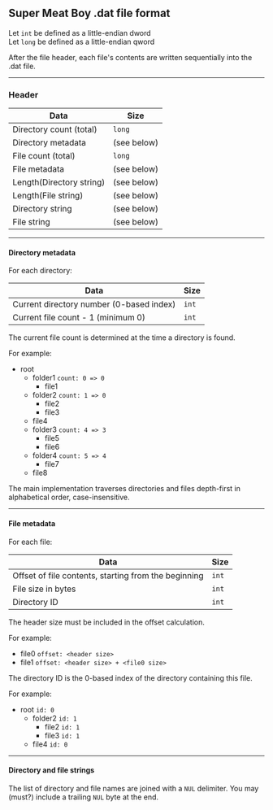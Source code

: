 
Super Meat Boy .dat file format
-------------------------------

Let `int` be defined as a little-endian dword  
Let `long` be defined as a little-endian qword

After the file header, each file's contents are written sequentially into the .dat file.

---

### Header

| Data                     | Size        |
| ------------------------ | ----------- |
| Directory count (total)  | `long`      |
| Directory metadata       | (see below) |
| File count (total)       | `long`      |
| File metadata            | (see below) |
| Length(Directory string) | (see below) |
| Length(File string)      | (see below) |
| Directory string         | (see below) |
| File string              | (see below) |


---

#### Directory metadata

For each directory:

| Data                                             | Size  |
| ------------------------------------------------ | ----- |
| Current directory number (0-based index)         | `int` |
| Current file count - 1 (minimum 0)               | `int` |

The current file count is determined at the time a directory is found.

For example:

- root
  - folder1 `count: 0 => 0`
    - file1
  - folder2 `count: 1 => 0`
    - file2
    - file3
  - file4
  - folder3 `count: 4 => 3`
    - file5
    - file6
  - folder4 `count: 5 => 4`
    - file7
  - file8

The main implementation traverses directories and files depth-first in alphabetical order, case-insensitive.


---

#### File metadata

For each file:

| Data                                                 | Size  |
| ---------------------------------------------------- | ----- |
| Offset of file contents, starting from the beginning | `int` |
| File size in bytes                                   | `int` |
| Directory ID                                         | `int` |

The header size must be included in the offset calculation.

For example:

- file0 `offset: <header size>`
- file1 `offset: <header size> + <file0 size>`

The directory ID is the 0-based index of the directory containing this file.

For example:

- root `id: 0`
  - folder2 `id: 1`
    - file2 `id: 1`
    - file3 `id: 1`
  - file4 `id: 0`

---

#### Directory and file strings

The list of directory and file names are joined with a `NUL` delimiter. You may (must?) include a trailing `NUL` byte at the end.
